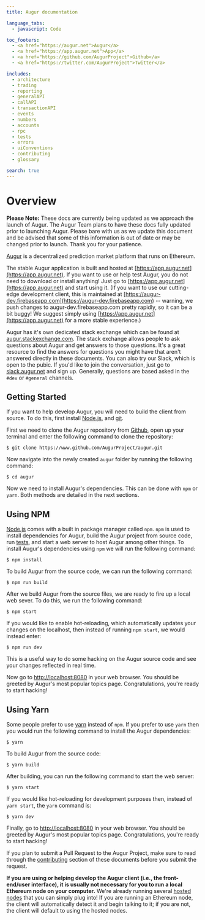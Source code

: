 ```yaml
---
title: Augur documentation

language_tabs:
  - javascript: Code

toc_footers:
  - <a href="https://augur.net">Augur</a>
  - <a href="https://app.augur.net">App</a>
  - <a href="https://github.com/AugurProject">Github</a>
  - <a href="https://twitter.com/AugurProject">Twitter</a>

includes:
  - architecture
  - trading
  - reporting
  - generalAPI
  - callAPI
  - transactionAPI
  - events
  - numbers
  - accounts
  - rpc
  - tests
  - errors
  - uiConventions
  - contributing
  - glossary

search: true
---
```

Overview
========
<aside class="notice"><b>Please Note:</b> These docs are currently being updated as we approach the launch of Augur. The Augur Team plans to have these docs fully updated prior to launching Augur. Please bare with us as we update this document and be advised that some of this information is out of date or may be changed prior to launch. Thank you for your patience.</aside>

[Augur](https://app.augur.net) is a decentralized prediction market platform that runs on Ethereum.

The stable Augur application is built and hosted at [https://app.augur.net](https://app.augur.net). If you want to use or help test Augur, you do not need to download or install anything! Just go to [https://app.augur.net](https://app.augur.net) and start using it. (If you want to use our cutting-edge development client, this is maintained at [https://augur-dev.firebaseapp.com](https://augur-dev.firebaseapp.com) -- warning, we push changes to augur-dev.firebaseapp.com pretty rapidly, so it can be a bit buggy! We suggest simply using [https://app.augur.net](https://app.augur.net) for a more stable experience.)

Augur has it's own dedicated stack exchange which can be found at [augur.stackexchange.com](https://augur.stackexchange.com/). The stack exchange allows people to ask questions about Augur and get answers to those questions. It's a great resource to find the answers for questions you might have that aren't answered directly in these documents. You can also try our Slack, which is open to the pubic. If you'd like to join the conversation, just go to [slack.augur.net](http://slack.augur.net) and sign up. Generally, questions are based asked in the `#dev` or `#general` channels.

Getting Started
---------------

If you want to help develop Augur, you will need to build the client from source. To do this, first install [Node.js](https://nodejs.org/), and [git](https://git-scm.com/downloads).

First we need to clone the Augur repository from [Github](https://www.github.com/AugurProject/augur), open up your terminal and enter the following command to clone the repository:

`$ git clone https://www.github.com/AugurProject/augur.git`

Now navigate into the newly created `augur` folder by running the following command:

`$ cd augur`

Now we need to install Augur's dependencies. This can be done with `npm` or `yarn`. Both methods are detailed in the next sections.

Using NPM
---------
[Node.js](https://nodejs.org/) comes with a built in package manager called `npm`. `npm` is used to install dependencies for Augur, build the Augur project from source code, run [tests](http://docs.augur.net/#tests), and start a web server to host Augur among other things. To install Augur's dependencies using `npm` we will run the following command:

`$ npm install`

To build Augur from the source code, we can run the following command:

`$ npm run build`

After we build Augur from the source files, we are ready to fire up a local web sever. To do this, we run the following command:

`$ npm start`

 If you would like to enable hot-reloading, which automatically updates your changes on the localhost, then instead of running `npm start`, we would instead enter:

`$ npm run dev`

This is a useful way to do some hacking on the Augur source code and see your changes reflected in real time.

Now go to [http://localhost:8080](http://localhost:8080) in your web browser. You should be greeted by Augur's most popular topics page. Congratulations, you're ready to start hacking!

Using Yarn
----------
Some people prefer to use [yarn](https://yarnpkg.com/en/) instead of `npm`. If you prefer to use `yarn` then you would run the following command to install the Augur dependencies:

`$ yarn`

To build Augur from the source code:

`$ yarn build`

After building, you can run the following command to start the web server:

`$ yarn start`

If you would like hot-reloading for development purposes then, instead of `yarn start`, the `yarn` command is:

`$ yarn dev`

Finally, go to [http://localhost:8080](http://localhost:8080) in your web browser. You should be greeted by Augur's most popular topics page. Congratulations, you're ready to start hacking!

If you plan to submit a Pull Request to the Augur Project, make sure to read through the [contributing](http://docs.augur.net/#contributing) section of these documents before you submit the request.

<aside class="notice"><b>If you are using or helping develop the Augur client (i.e., the front-end/user interface), it is usually not necessary for you to run a local Ethereum node on your computer.</b> We're already running several <a href="http://docs.augur.net/#hosted-node">hosted nodes</a> that you can simply plug into! If you are running an Ethereum node, the client will automatically detect it and begin talking to it; if you are not, the client will default to using the hosted nodes.</aside>
